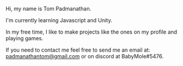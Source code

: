 Hi, my name is Tom Padmanathan.

I'm currently learning Javascript and Unity.

In my free time, I like to make projects like the ones on my profile and playing games. 

If you need to contact me feel free to send me an email at: padmanathantom@gmail.com or on discord at BabyMole#5476.
